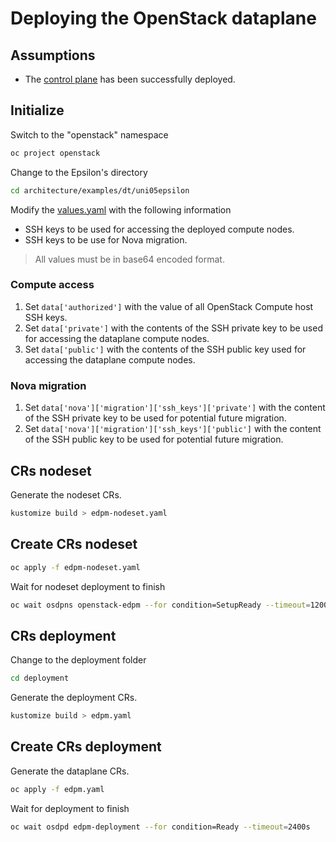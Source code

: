 # Deploying the OpenStack dataplane


## Assumptions

- The [control plane](control-plane.md) has been successfully deployed.


## Initialize

Switch to the "openstack" namespace

```bash
oc project openstack
```

Change to the Epsilon's directory

```bash
cd architecture/examples/dt/uni05epsilon
```

Modify the [values.yaml](values.yaml) with the following information

- SSH keys to be used for accessing the deployed compute nodes.
- SSH keys to be use for Nova migration.

> All values must be in base64 encoded format.


### Compute access

1. Set `data['authorized']` with the value of all OpenStack Compute host SSH
  keys.
2. Set `data['private']` with the contents of the SSH private key to be used
  for accessing the dataplane compute nodes.
3. Set `data['public']` with the contents of the SSH public key used for
  accessing the dataplane compute nodes.


### Nova migration

1. Set `data['nova']['migration']['ssh_keys']['private']` with the content of
  the SSH private key to be used for potential future migration.
2. Set `data['nova']['migration']['ssh_keys']['public']` with the content of
  the SSH public key to be used for potential future migration.


## CRs nodeset

Generate the nodeset CRs.

```bash
kustomize build > edpm-nodeset.yaml
```


## Create CRs nodeset

```bash
oc apply -f edpm-nodeset.yaml
```

Wait for nodeset deployment to finish

```bash
oc wait osdpns openstack-edpm --for condition=SetupReady --timeout=1200s
```


## CRs deployment

Change to the deployment folder

```bash
cd deployment
```
Generate the deployment CRs.

```bash
kustomize build > edpm.yaml
```


## Create CRs deployment

Generate the dataplane CRs.

```bash
oc apply -f edpm.yaml
```

Wait for deployment to finish

```bash
oc wait osdpd edpm-deployment --for condition=Ready --timeout=2400s
```
